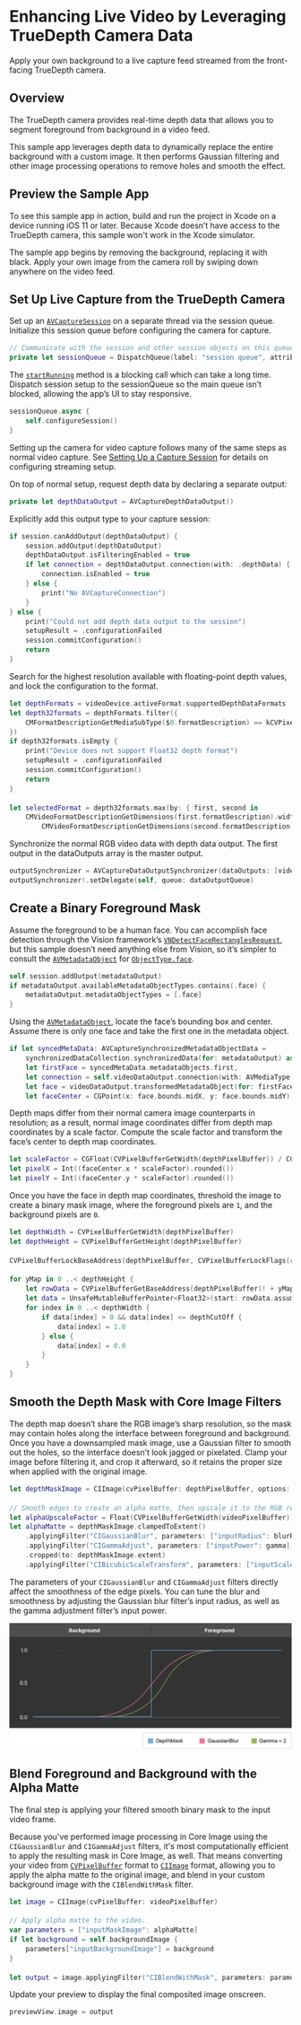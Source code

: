 # Enhancing Live Video by Leveraging TrueDepth Camera Data

Apply your own background to a live capture feed streamed from the front-facing TrueDepth camera.

## Overview

The TrueDepth camera provides real-time depth data that allows you to segment foreground from background in a video feed.

This sample app leverages depth data to dynamically replace the entire background with a custom image. It then performs Gaussian filtering and other image processing operations to remove holes and smooth the effect.

## Preview the Sample App

To see this sample app in action, build and run the project in Xcode on a device running iOS 11 or later. Because Xcode doesn’t have access to the TrueDepth camera, this sample won't work in the Xcode simulator.

The sample app begins by removing the background, replacing it with black. Apply your own image from the camera roll by swiping down anywhere on the video feed.

## Set Up Live Capture from the TrueDepth Camera

Set up an [`AVCaptureSession`](https://developer.apple.com/documentation/avfoundation/avcapturesession) on a separate thread via the session queue. Initialize this session queue before configuring the camera for capture.

``` swift
// Communicate with the session and other session objects on this queue.
private let sessionQueue = DispatchQueue(label: "session queue", attributes: [], autoreleaseFrequency: .workItem)
```

The [`startRunning`](https://developer.apple.com/documentation/avfoundation/avcapturesession/1388185-startrunning) method is a blocking call which can take a long time. Dispatch session setup to the sessionQueue so the main queue isn’t blocked, allowing the app’s UI to stay responsive.

``` swift
sessionQueue.async {
    self.configureSession()
}
```

Setting up the camera for video capture follows many of the same steps as normal video capture. See [Setting Up a Capture Session](https://developer.apple.com/documentation/avfoundation/cameras_and_media_capture/setting_up_a_capture_session) for details on configuring streaming setup.

On top of normal setup, request depth data by declaring a separate output:

``` swift
private let depthDataOutput = AVCaptureDepthDataOutput()
```

Explicitly add this output type to your capture session:

``` swift
if session.canAddOutput(depthDataOutput) {
    session.addOutput(depthDataOutput)
    depthDataOutput.isFilteringEnabled = true
    if let connection = depthDataOutput.connection(with: .depthData) {
        connection.isEnabled = true
    } else {
        print("No AVCaptureConnection")
    }
} else {
    print("Could not add depth data output to the session")
    setupResult = .configurationFailed
    session.commitConfiguration()
    return
}
```

Search for the highest resolution available with floating-point depth values, and lock the configuration to the format.

``` swift
let depthFormats = videoDevice.activeFormat.supportedDepthDataFormats
let depth32formats = depthFormats.filter({
    CMFormatDescriptionGetMediaSubType($0.formatDescription) == kCVPixelFormatType_DepthFloat32
})
if depth32formats.isEmpty {
    print("Device does not support Float32 depth format")
    setupResult = .configurationFailed
    session.commitConfiguration()
    return
}

let selectedFormat = depth32formats.max(by: { first, second in
    CMVideoFormatDescriptionGetDimensions(first.formatDescription).width <
        CMVideoFormatDescriptionGetDimensions(second.formatDescription).width })
```

Synchronize the normal RGB video data with depth data output. The first output in the dataOutputs array is the master output.

``` swift
outputSynchronizer = AVCaptureDataOutputSynchronizer(dataOutputs: [videoDataOutput, depthDataOutput, metadataOutput])
outputSynchronizer!.setDelegate(self, queue: dataOutputQueue)
```

## Create a Binary Foreground Mask

Assume the foreground to be a human face. You can accomplish face detection through the Vision framework’s [`VNDetectFaceRectanglesRequest`](https://developer.apple.com/documentation/vision/vndetectfacerectanglesrequest), but this sample doesn’t need anything else from Vision, so it’s simpler to consult the [`AVMetadataObject`](https://developer.apple.com/documentation/avfoundation/avmetadataobject) for [`ObjectType.face`](https://developer.apple.com/documentation/avfoundation/avmetadataobject/objecttype/1385845-face). 

``` swift
self.session.addOutput(metadataOutput)
if metadataOutput.availableMetadataObjectTypes.contains(.face) {
    metadataOutput.metadataObjectTypes = [.face]
}
```

Using the [`AVMetadataObject`](https://developer.apple.com/documentation/avfoundation/avmetadataobject), locate the face’s bounding box and center. Assume there is only one face and take the first one in the metadata object.

``` swift
if let syncedMetaData: AVCaptureSynchronizedMetadataObjectData =
    synchronizedDataCollection.synchronizedData(for: metadataOutput) as? AVCaptureSynchronizedMetadataObjectData,
    let firstFace = syncedMetaData.metadataObjects.first,
    let connection = self.videoDataOutput.connection(with: AVMediaType.video),
    let face = videoDataOutput.transformedMetadataObject(for: firstFace, connection: connection) {
    let faceCenter = CGPoint(x: face.bounds.midX, y: face.bounds.midY)
```

Depth maps differ from their normal camera image counterparts in resolution; as a result, normal image coordinates differ from depth map coordinates by a scale factor. Compute the scale factor and transform the face’s center to depth map coordinates.

``` swift
let scaleFactor = CGFloat(CVPixelBufferGetWidth(depthPixelBuffer)) / CGFloat(CVPixelBufferGetWidth(videoPixelBuffer))
let pixelX = Int((faceCenter.x * scaleFactor).rounded())
let pixelY = Int((faceCenter.y * scaleFactor).rounded())
```

Once you have the face in depth map coordinates, threshold the image to create a binary mask image, where the foreground pixels are `1`, and the background pixels are `0`.

``` swift
let depthWidth = CVPixelBufferGetWidth(depthPixelBuffer)
let depthHeight = CVPixelBufferGetHeight(depthPixelBuffer)

CVPixelBufferLockBaseAddress(depthPixelBuffer, CVPixelBufferLockFlags(rawValue: 0))

for yMap in 0 ..< depthHeight {
    let rowData = CVPixelBufferGetBaseAddress(depthPixelBuffer)! + yMap * CVPixelBufferGetBytesPerRow(depthPixelBuffer)
    let data = UnsafeMutableBufferPointer<Float32>(start: rowData.assumingMemoryBound(to: Float32.self), count: depthWidth)
    for index in 0 ..< depthWidth {
        if data[index] > 0 && data[index] <= depthCutOff {
            data[index] = 1.0
        } else {
            data[index] = 0.0
        }
    }
}
```

## Smooth the Depth Mask with Core Image Filters

The depth map doesn’t share the RGB image’s sharp resolution, so the mask may contain holes along the interface between foreground and background. Once you have a downsampled mask image, use a Gaussian filter to smooth out the holes, so the interface doesn’t look jagged or pixelated. Clamp your image before filtering it, and crop it afterward, so it retains the proper size when applied with the original image.

``` swift
let depthMaskImage = CIImage(cvPixelBuffer: depthPixelBuffer, options: [:])

// Smooth edges to create an alpha matte, then upscale it to the RGB resolution.
let alphaUpscaleFactor = Float(CVPixelBufferGetWidth(videoPixelBuffer)) / Float(depthWidth)
let alphaMatte = depthMaskImage.clampedToExtent()
    .applyingFilter("CIGaussianBlur", parameters: ["inputRadius": blurRadius])
    .applyingFilter("CIGammaAdjust", parameters: ["inputPower": gamma])
    .cropped(to: depthMaskImage.extent)
    .applyingFilter("CIBicubicScaleTransform", parameters: ["inputScale": alphaUpscaleFactor])
```

The parameters of your `CIGaussianBlur` and `CIGammaAdjust` filters directly affect the smoothness of the edge pixels. You can tune the blur and smoothness by adjusting the Gaussian blur filter’s input radius, as well as the gamma adjustment filter’s input power.

![Graph showing the effect of fine-tuning Gaussian blur and Gamma adjustment](Documentation/graph.png)

## Blend Foreground and Background with the Alpha Matte

The final step is applying your filtered smooth binary mask to the input video frame.

Because you've performed image processing in Core Image using the `CIGaussianBlur` and `CIGammaAdjust` filters, it's most computationally efficient to apply the resulting mask in Core Image, as well. That means converting your video from [`CVPixelBuffer`](https://developer.apple.com/documentation/corevideo/cvpixelbuffer-q2e) format to [`CIImage`](https://developer.apple.com/documentation/coreimage/ciimage) format, allowing you to apply the alpha matte to the original image, and blend in your custom background image with the `CIBlendWithMask` filter.

``` swift
let image = CIImage(cvPixelBuffer: videoPixelBuffer)

// Apply alpha matte to the video.
var parameters = ["inputMaskImage": alphaMatte]
if let background = self.backgroundImage {
    parameters["inputBackgroundImage"] = background
}

let output = image.applyingFilter("CIBlendWithMask", parameters: parameters)
```

Update your preview to display the final composited image onscreen.

``` swift
previewView.image = output
```
